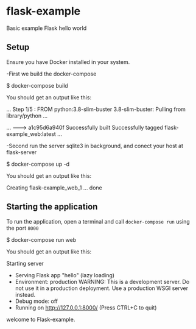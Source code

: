 
# flask-example


Basic example Flask hello world



## Setup

Ensure you have Docker installed in your system.

-First we build the docker-compose


$ docker-compose build  

You should get an output like this:

...
Step 1/5 : FROM python:3.8-slim-buster
3.8-slim-buster: Pulling from library/python
...

...
---> a1c95d6a940f
Successfully built 
Successfully tagged flask-example_web:latest
...


-Second run the server sqlite3 in background, and
conect your host at flask-server


$ docker-compose up -d


You should get an output like this:

Creating flask-example_web_1 ... done


## Starting the application

To run the application, open a terminal and call `docker-compose run` using the port `8000`


$ docker-compose run web


You should get an output like this:

Starting server
 * Serving Flask app "hello" (lazy loading)
 * Environment: production
   WARNING: This is a development server. Do not use it in a production deployment.
   Use a production WSGI server instead.
 * Debug mode: off
 * Running on http://127.0.0.1:8000/ (Press CTRL+C to quit)

welcome to Flask-example.